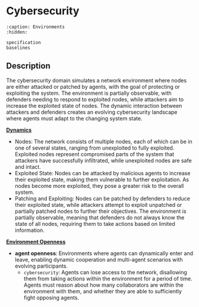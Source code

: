 # Cybersecurity
```{toctree}
:caption: Environments
:hidden:

specification
baselines
```

## Description
The cybersecurity domain simulates a network environment where nodes are either attacked or patched by agents, with
the goal of protecting or exploiting the system. The environment is partially observable, with defenders needing to
respond to exploited nodes, while attackers aim to increase the exploited state of nodes. The dynamic interaction
between attackers and defenders creates an evolving cybersecurity landscape where agents must adapt to the changing
system state.

<u>**Dynamics**</u><br>
- Nodes: The network consists of multiple nodes, each of which can be in one of several states, ranging from
  unexploited to fully exploited. Exploited nodes represent compromised parts of the system that attackers have
  successfully infiltrated, while unexploited nodes are safe and intact.
- Exploited State: Nodes can be attacked by malicious agents to increase their exploited state, making them
  vulnerable to further exploitation. As nodes become more exploited, they pose a greater risk to the overall
  system.
- Patching and Exploiting: Nodes can be patched by defenders to reduce their exploited state, while attackers
  attempt to exploit unpatched or partially patched nodes to further their objectives. The environment is
  partially observable, meaning that defenders do not always know the state of all nodes, requiring them to
  take actions based on limited information.

<u>**Environment Openness**</u><br>
- **agent openness**: Environments where agents can dynamically enter and leave, enabling dynamic cooperation and
  multi-agent scenarios with evolving participants.
    - `cybersecurity`: Agents can lose access to the network, disallowing them from taking actions within the
      environment for a period of time. Agents must reason about how many collaborators are within the
      environment with them, and whether they are able to sufficiently fight opposing agents.
